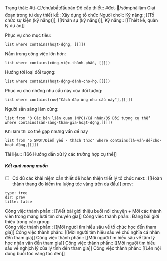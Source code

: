 Trạng thái:: #tt-⚪/chưabắtđầubàn
Độ cấp thiết:: #đct-🍃/sớmphảilàm
Giai đoạn trong tư duy thiết kế:: Xây dựng tổ chức
Người chơi::
Kỹ năng:: [[Tổ chức sự kiện (kỹ năng)]], [[Nhân sự (kỹ năng)]], Kỹ năng:: [[Thiết kế, quản lý dự án]]

Phục vụ cho mục tiêu:
```dataview
list where contains(hoạt-động, [[]])
```
Nằm trong công việc lớn hơn:
```dataview
list where contains(công-việc-thành-phần, [[]])
```
Hướng tới loại đối tượng:
```dataview
list where contains(hoạt-động-dành-cho-họ,[[]])
```
Phục vụ cho những nhu cầu này của đối tượng:
```dataview
list where contains(row["Cách đáp ứng nhu cầu này"],[[]])
```
Người sẵn sàng làm cùng:
```dataview
list from "3 Các bên liên quan (NPC)/Cá nhân/35 Đối tượng cụ thể" where contains(sẵn-sàng-tham-gia-hoạt-động,[[]])
```
Khi làm thì có thể gặp những vấn đề này
```dataview
list from "5 SWOT/Điểm yếu - thách thức" where contains(là-vấn-đề-cho-hoạt-động,[[]])
```

Tài liệu:: [[66 Hướng dẫn xử lý các trường hợp cụ thể]]
##### Kết quả mong muốn
- [ ] Có đủ các khải niệm cần thiết để hoàn thiện triết lý tổ chức
next:: [[Hoàn thành thang đo kiểm tra lượng tóc vàng trên da đầu]]
prev:
```breadcrumbs
type: tree
dir: prev
title: false
```

Công việc thành phần:: [[Viết bài giới thiệu buổi nói chuyện + Mời các thành viên trong mạng lưới tìm chuyên gia]]
Công việc thành phần:: Đăng bài giới thiệu trong các group  
Công việc thành phần:: [[Mời người tìm hiểu sâu về tổ chức học đến tham gia]]
Công việc thành phần:: [[Mời người tìm hiểu sâu về chủ nghĩa cá nhân đến tham gia]]
Công việc thành phần:: [[Mời người tìm hiểu sâu về tâm lý học nhân văn đến tham gia]]
Công việc thành phần:: [[Mời người tìm hiểu sâu về nghịch lý của lý tính đến tham gia]]
Công việc thành phần:: [[Lên nội dung buổi tóc vàng tóc đen]]